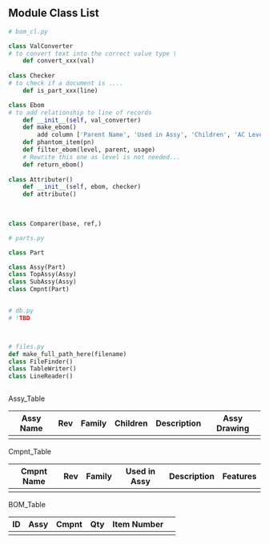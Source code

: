 ## Module Class List

```python
# bom_cl.py

class ValConverter
# to convert text into the correct value type \
	def convert_xxx(val)
    
class Checker
# to check if a document is ....
	def is_part_xxx(line)

class Ebom
# to add relationship to line of records
    def __init__(self, val_converter)
    def make_ebom()
    	add column ['Parent Name', 'Used in Assy', 'Children', 'AC Level']
    def phantom_item(pn)
    def filter_ebom(level, parent, usage)
    # Rewrite this one as level is not needed...
    def return_ebom()
	
class Attributer()
	def __init__(self, ebom, checker)
	def attribute()
    	
	

class Comparer(base, ref,)

# parts.py

class Part

class Assy(Part)
class TopAssy(Assy)
class SubAssy(Assy)
class Cmpnt(Part)


# db.py
# !TBD



# files.py
def make_full_path_here(filename)
class FileFinder()
class TableWriter()
class LineReader()



```

Assy_Table

| Assy Name | Rev  | Family | Children | Description | Assy Drawing |
| --------- | ---- | ------ | -------- | ----------- | ------------ |
|           |      |        |          |             |              |



Cmpnt_Table

| Cmpnt Name | Rev  | Family | Used in Assy | Description |  Features    |
| --------- | ---- | ------ | -------- | ----------- | ---- |
|           |      |        |          |             |      |

BOM_Table

| ID   | Assy | Cmpnt | Qty  | Item Number |      |
| ---- | ---- | ----- | ---- | ----------- | ---- |
|      |      |       |      |             |      |
